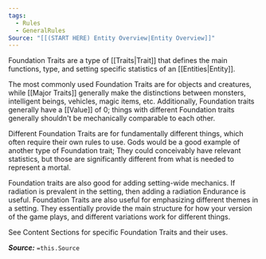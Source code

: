 ```yaml
---
tags:
  - Rules
  - GeneralRules
Source: "[[(START HERE) Entity Overview|Entity Overview]]"
---
```

Foundation Traits are a type of [[Traits|Trait]] that defines the main functions, type, and setting specific statistics of an [[Entities|Entity]].

The most commonly used Foundation Traits are for objects and creatures, while [[Major Traits]] generally make the distinctions between monsters, intelligent beings, vehicles, magic items, etc. Additionally, Foundation traits generally have a [[Value]] of 0; things with different Foundation traits generally shouldn't be mechanically comparable to each other.

Different Foundation Traits are for fundamentally different things, which often require their own rules to use. Gods would be a good example of another type of Foundation trait; They could conceivably have relevant statistics, but those are significantly different from what is needed to represent a mortal.

Foundation traits are also good for adding setting-wide mechanics. If radiation is prevalent in the setting, then adding a radiation Endurance is useful. Foundation Traits are also useful for emphasizing different themes in a setting. They essentially provide the main structure for how your version of the game plays, and different variations work for different things.

See Content Sections for specific Foundation Traits and their uses.

***Source:*** `=this.Source`